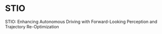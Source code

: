 # STIO
STIO: Enhancing Autonomous Driving with Forward-Looking Perception and Trajectory Re-Optimization
